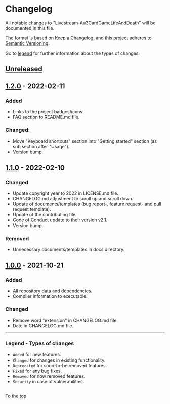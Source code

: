 #####

# Changelog

All notable changes to "Livestream-Au3CardGameLifeAndDeath" will be documented in this file.

The format is based on [Keep a Changelog](https://keepachangelog.com/en/1.0.0/),
and this project adheres to [Semantic Versioning](https://semver.org/spec/v2.0.0.html).

Go to [legend](#legend---types-of-changes) for further information about the types of changes.

## [Unreleased]

## [1.2.0] - 2022-02-11

### Added

- Links to the project badges/icons.
- FAQ section to README.md file.

### Changed:

- Move "Keyboard shortcuts" section into "Getting started" section (as sub section after "Usage").
- Version bump.

## [1.1.0] - 2022-02-10

### Changed

- Update copyright year to 2022 in LICENSE.md file.
- CHANGELOG.md adjustment to scroll up and scroll down.
- Update of documents/templates (bug report-, feature request- and pull request template).
- Update of the contributing file.
- Code of Conduct update to their version v2.1.
- Version bump.

### Removed

- Unnecessary documents/templates in docs directory.

## [1.0.0] - 2021-10-21

### Added

- All repository data and dependencies.
- Compiler information to executable.

### Changed

- Remove word "extension" in CHANGELOG.md file.
- Date in CHANGELOG.md file.

[Unreleased]: https://github.com/Sven-Seyfert/Livestream-Au3CardGameLifeAndDeath/compare/v1.2.0...HEAD
[1.2.0]: https://github.com/Sven-Seyfert/Livestream-Au3CardGameLifeAndDeath/compare/v1.1.0...v1.2.0
[1.1.0]: https://github.com/Sven-Seyfert/Livestream-Au3CardGameLifeAndDeath/compare/v1.0.0...v1.1.0
[1.0.0]: https://github.com/Sven-Seyfert/Livestream-Au3CardGameLifeAndDeath/releases/tag/v1.0.0

---

### Legend - Types of changes

- `Added` for new features.
- `Changed` for changes in existing functionality.
- `Deprecated` for soon-to-be removed features.
- `Fixed` for any bug fixes.
- `Removed` for now removed features.
- `Security` in case of vulnerabilities.

##

[To the top](#)

